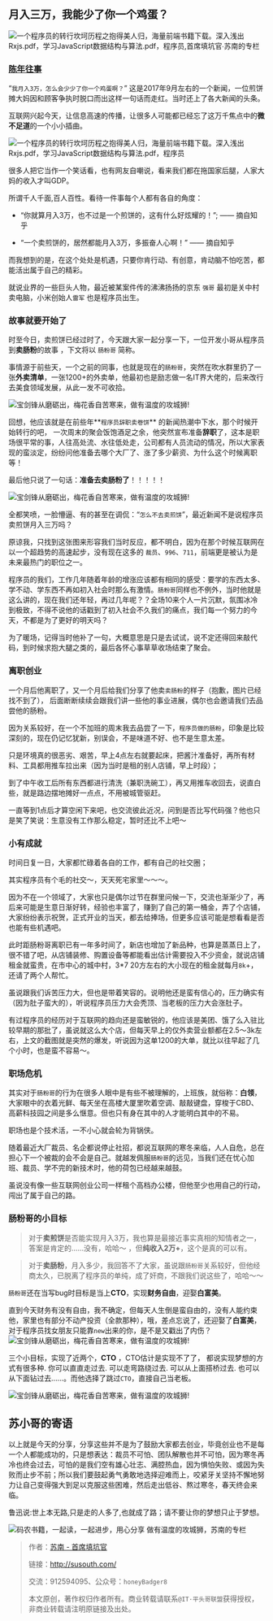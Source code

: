## 月入三万，我能少了你一个鸡蛋？



![一个程序员的转行坎坷历程之抱得美人归，海量前端书籍下载。深入浅出Rxjs.pdf，学习JavaScript数据结构与算法.pdf，程序员,首席填坑官∙苏南的专栏](./_banner/banner10.png "前端开发，小程序遇到的bug")

### [陈年往事](https://blog.csdn.net/weixin_43254766/article/details/83618630 "前端书籍下载，请添加QQ群直接获取")

“`我月入3万，怎么会少少了你一个鸡蛋啊？`” 这是2017年9月左右的一个新闻，一位煎饼摊大妈因和顾客争执时脱口而出这样一句话而走红。当时还上了各大新闻的头条。

互联网兴起今天，让信息高速的传播，让很多人可能都已经忘了这万千焦点中的**微不足道**的一个小小插曲。

![一个程序员的转行坎坷历程之抱得美人归，海量前端书籍下载。深入浅出Rxjs.pdf，学习JavaScript数据结构与算法.pdf，程序员](./_images/egg01.png)

很多人把它当作一个笑话看，也有网友自嘲说，看来我们都在拖国家后腿，人家大妈的收入才叫GDP。


所谓千人千面,百人百性。看待一件事每个人都有各自的角度：

+ “你就算月入3万，也不过是一个煎饼的，这有什么好炫耀的！”; —— 摘自知乎

+ “一个卖煎饼的，居然都能月入3万，多振奋人心啊！” —— 摘自知乎

而我想到的是，在这个处处是机遇，只要你肯行动、有创意，肯动脑不怕吃苦，都能活出属于自己的精彩。

就说业界的一些巨头人物，最近被某案件传的沸沸扬扬的京东 `强哥` 最初是关中村卖电脑，小米创始人`雷军` 也是程序员出生。

### 故事就要开始了

时至今日，卖煎饼已经过时了，今天跟大家一起分享一下，一位开发小哥从程序员到**卖肠粉**的故事 ，下文将以 `肠粉哥` 简称。

事情源于前些天，一个之前的同事，也就是现在的`肠粉哥`，突然在吹水群里扔了一张**外卖清单**，一张1200+的外卖单，他最初也是励志做一名IT界大佬的，后来改行去美食领域发展，从此一发不可收拾。

![宝剑锋从磨砺出，梅花香自苦寒来，做有温度的攻城狮!](./_images/egg03.png)

回想，他应该就是在前些年**`程序员辞职卖卷饼`** 的新闻热潮中下水，那个时候开始转行的吧，
一次周末的聚会饭饱酒足之余，他突然宣布准备**辞职**了，这本是职场很平常的事，人往高处流、水往低处走，公司都有人员流动的情况，所以大家表现的蛮淡定，纷纷问他准备去哪个大厂了、涨了多少薪资、为什么这个时候离职等！

最后他只说了一句话：**准备去卖肠粉了**！！！！！

![宝剑锋从磨砺出，梅花香自苦寒来，做有温度的攻城狮!](./_images/egg04.png)

全都笑喷，一脸懵逼、有的甚至在调侃：“`怎么不去卖煎饼`”，最近新闻不是说程序员卖煎饼月入三万吗？

原谅我，只找到这张图来形容我们当时反应，都不明白，因为在那个时候互联网在以一个超趋势的高速起步，没有现在这多的 `裁员`、`996`、`711`，前端更是被认为是未来最热门的职位之一。

程序员的我们，工作几年随着年龄的增涨应该都有相同的感受：要学的东西太多、学不动、学东西不再如初入社会时那么有激情。`肠粉哥`同样也不例外，当时他就是这么讲的，现在我们还年轻，再过几年呢？？全场10来个人一片沉默，氛围冰冷到极致，不得不说他的话戳到了初入社会不久我们的痛点，我们每一个努力的今天，不都是为了更好的明天吗？

为了暖场，记得当时他补了一句，大概意思是只是去试试，说不定还得回来敲代码，到时候求抱大腿之类的，最后各怀心事草草收场结束了聚会。

### 离职创业

一个月后他离职了，又一个月后给我们分享了他卖`卖肠粉`的样子（抱歉，图片已经找不到了），
后面断断续续会跟我们讲一些他的事业进展，偶尔也会邀请我们去品尝他的肠粉。

因为关系较好，在一个不加班的周末我去品尝了一下，`程序员做的肠粉`，印象是比较深刻的，现在仍记忆犹新，别误会，不是味道不好、也不是生意太差。

只是环境真的很恶劣、艰苦，早上4点左右就要起床，把酱汁准备好，再所有材料、工具都用推车拉出来（因为当时是租的别人店铺，早上时段）；

到了中午收工后所有东西都进行清洗（兼职洗碗工），再又用推车收回去，说直白些，就是路边摆地摊好一点点，不用被城管驱赶。

一直等到1点后才算空闲下来吧，也交流彼此近况，问到是否比写代码强？他也只是笑了笑说：生意没有工作那么稳定，暂时还比不上吧～

### 小有成就

时间日复一日，大家都忙碌着各自的工作，都有自己的社交圈；

其实程序员有个毛的社交～，天天死宅家里～～～。


因为不在一个领域了，大家也只是偶尔过节在群里问候一下，交流也渐渐少了，再后来可能是生意日渐好转，经验也丰富了，赚到了自己的第一桶金，弄了个店铺，大家纷纷表示祝贺，正式开业的当天，都去给捧场，但更多应该可能是想看看是否也能有些机遇吧。


此时距肠粉哥离职已有一年多时间了，新店也增加了新品种，也算是蒸蒸日上了，很不错了吧，从店铺装修、购置设备等都能看出估计需要投入不少资金，就说店铺租金就蛮贵，在市中心的城中村，3*7 20方左右的大小现在的租金就每月`8k`+，还请了两个人帮忙。

虽说跟我们诉苦压力大，但也是带着笑容的。说明他还是蛮有信心的，压力确实有（因为肚子蛮大的），听说程序员压力大会秃顶、当老板的压力大会涨肚子。

有过程序员的经历对于互联网的趋向还是蛮敏锐的，他应该是美团、饿了么入驻比较早期的那批了，虽说就这么大个店，但每天早上的仅外卖营业额都在2.5～3k左右，上文的截图就是突然的爆发，听说因为这单1200的大单，就比以往早起了几个小时，也是蛮不容易～。

### 职场危机

其实对于`肠粉哥`的行为在很多人眼中是有些不被理解的，上班族，就俗称：**白领**，大家眼中的衣着光鲜、每天坐在高楼大厦里吹着空调、敲敲键盘，穿梭于CBD、高薪科技园之间是多么惬意。但也只有身在其中的人才能明白其中的不易。

职场也是个技术活，一不小心就会轮为背锅侠。

随着最近大厂裁员、名企都说停止社招，都说互联网的寒冬来临，人人自危，总在担心下一个被裁的会不会是自己。就越发佩服`肠粉哥`的远见，当我们还在忧心加班、裁员、学不完的新技术时，他的荷包已经越来越鼓。

虽说没有像一些互联网创业公司一样租个高档办公楼，但他至少也用自己的行动，闯出了属于自己的路。

### 肠粉哥的小目标


> 对于**卖煎饼**是否能实现月入3万，我也算是最接近事实真相的知情者之一，答案是肯定的……没有，哈哈～ ，但**纯收入2万+**，这个是真的可以有。

> 对于**卖肠粉**，月入多少，我回答不了大家，虽说跟`肠粉哥`关系较好，但他经商太久，已脱离了程序员的单纯，成了奸商，不跟我们说这些了，哈哈～～

`肠粉哥`还在当写bug时目标是当上**CTO**，实现**财务自由**，迎娶**白富美**。

直到今天财务有没有自由，我不确定，但每天人生倒是蛮自由的，没有人能约束他，家里也有部分不动产投资（全款那种），哦，差点忘说了，还迎娶了**白富美**，对于程序员找女朋友只能靠`new`出来的你，是不是又戳出了内伤？
![宝剑锋从磨砺出，梅花香自苦寒来，做有温度的攻城狮!](./_images/egg05.jpg)


三个小目标，实现了近两个，**CTO** ，CTO估计是实现不了了，
都说实现梦想的方式有很多种. 你可以直直走过去. 可以走弯路绕过去. 可以从上面搭桥过去. 也可以从下面钻过去……。而他选择了跳过`CTO`，直接自己当老板。

![宝剑锋从磨砺出，梅花香自苦寒来，做有温度的攻城狮!](./_images/egg02.gif)


## 苏小哥的寄语

以上就是今天的分享，分享这些并不是为了鼓励大家都去创业，毕竟创业也不是每一个人都能成功的，只是想表达：裁员不可怕、团队解散也并不可怕，因为寒冬再冷也终会过去，可怕的是我们空有雄心壮志、满腔热血，因为惧怕失败、或因为失败而止步不前；所以我们要鼓起勇气勇敢地选择迎难而上，咬紧牙关坚持不懈地努力让自己变得强大到足以克服这些困难，然后走出低谷、熬过寒冬，春天终会来临。

鲁迅说:世上本无路,只是走的人多了,也就成了路；请不要让你的梦想只止于梦想。


![码农书籍，一起读，一起进步，用心分享 做有温度的攻城狮，苏南的专栏](https://honeybadger8.github.io/blog/frontends/_banner/card.gif "码农书籍，一起阅读，一起进步")

> 作者：[苏南 - 首席填坑官](http://susouth.com/ "@IT·平头哥联盟-首席填坑官")
>
> 链接：http://susouth.com/
> 
> 交流：912594095、公众号：`honeyBadger8`
>
> 本文原创，著作权归作者所有。商业转载请联系`@IT·平头哥联盟`获得授权，非商业转载请注明原链接及出处。 
